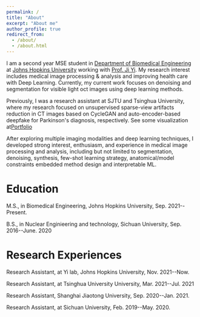 ```yaml
---
permalink: /
title: "About"
excerpt: "About me"
author_profile: true
redirect_from: 
  - /about/
  - /about.html
---
```


I am a second year MSE student in [Department of Biomedical Engineering](https://www.bme.jhu.edu/) at [Johns Hopkins University](https://www.jhu.edu/) working with [Prof. Ji Yi](https://www.yilab.org/). My research interest includes medical image processing & analysis and improving health care with Deep Learning. Currently, my current work focuses on denoising and segmentation for visible light oct images using deep learning methods. 

Previously, I was a research assistant at SJTU and Tsinghua University, where my research focused on unsupervised sparse-view artifacts reduction in CT images based on CycleGAN and auto-encoder-based deepfake for Parkinson's diagnosis, respectively. See some visualization at[Portfolio](..)

After exploring multiple imaging modalities and deep learning techniques, I developed strong interest, enthusiasm, and experience in medical image processing and analysis, including but not limited to segmentation, denoising, synthesis, few-shot learning strategy, anatomical/model constraints embedded method design and interpretable ML.  


Education
======
M.S., in Biomedical Engineering, Johns Hopkins University, Sep. 2021--Present.

B.S., in Nuclear Enginieering and technology, Sichuan University, Sep. 2016--June. 2020

Research Experiences 
======
Research Assistant, at Yi lab, Johns Hopkins University, Nov. 2021--Now.

Research Assistant, at Tsinghua University University, Mar. 2021--Jul. 2021

Research Assistant, Shanghai Jiaotong University, Sep. 2020--Jan. 2021.

Research Assistant, at Sichuan University, Feb. 2019--May. 2020.


